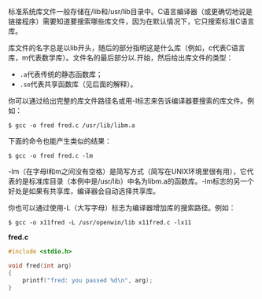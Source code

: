标准系统库文件一般存储在/lib和/usr/lib目录中。C语言编译器（或更确切地说是链接程序）需要知道要搜索哪些库文件，因为在默认情况下，它只搜索标准C语言库。

库文件的名字总是以lib开头，随后的部分指明这是什么库（例如，c代表C语言库，m代表数学库）。文件名的最后部分以.开始，然后给出库文件的类型：

+ `.a`代表传统的静态函数库；
+ `.so`代表共享函数库（见后面的解释）。

你可以通过给出完整的库文件路径名或用-l标志来告诉编译器要搜索的库文件。例如：

```shell
$ gcc -o fred fred.c /usr/lib/libm.a
```

下面的命令也能产生类似的结果：

```shell
$ gcc -o fred fred.c -lm
```

-lm（在字母l和m之间没有空格）是简写方式（简写在UNIX环境里很有用），它代表的是标准库目录（本例中是/usr/lib）中名为libm.a的函数库。-lm标志的另一个好处是如果有共享库，编译器会自动选择共享库。

你也可以通过使用-L（大写字母）标志为编译器增加库的搜索路径。例如：

```shell
$ gcc -o x11fred -L /usr/openwin/lib x11fred.c -lx11
```

**fred.c**

```c
#include <stdio.h>

void fred(int arg)
{
    printf("fred: you passed %d\n", arg);
}
```

